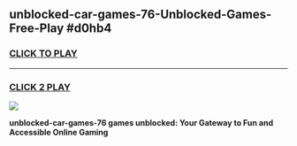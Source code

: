 
## unblocked-car-games-76-Unblocked-Games-Free-Play #d0hb4
<h3>
<a href="https://us.freeplayer.one?title=unblocked-car-games-76&ref=9M">CLICK TO PLAY</a></h3>
<hr>

<h3>
<a href="https://us.freeplayer.one?title=unblocked-car-games-76&ref=9M">CLICK 2 PLAY</a>
  
</h3>

<a href="https://us.freeplayer.one?title=unblocked-car-games-76&ref=9M"><img src="https://clearcache.store/games.png"></a>


**unblocked-car-games-76 games unblocked: Your Gateway to Fun and Accessible Online Gaming**
